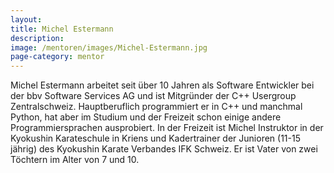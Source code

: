 ```yaml
---
layout:
title: Michel Estermann
description:
image: /mentoren/images/Michel-Estermann.jpg
page-category: mentor
---
```


Michel Estermann arbeitet seit über 10 Jahren als Software Entwickler bei der bbv Software Services AG und ist Mitgründer der C++ Usergroup Zentralschweiz. Hauptberuflich programmiert er in C++ und manchmal Python, hat aber im Studium und der Freizeit schon einige andere Programmiersprachen ausprobiert.  In der Freizeit ist Michel Instruktor in der Kyokushin Karateschule in Kriens und Kadertrainer der Junioren (11-15 jährig) des Kyokushin Karate Verbandes IFK Schweiz. Er ist Vater von zwei Töchtern im Alter von 7 und 10.
